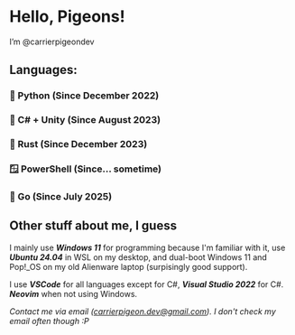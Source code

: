 # Hello, Pigeons!  
I’m @carrierpigeondev

## Languages:
### 🐍 Python (Since December 2022)
### 🎵 C# + Unity (Since August 2023)
### 🥲 Rust (Since December 2023)
### 🪟 PowerShell (Since... sometime)
### 🦫 Go (Since July 2025)
 
## Other stuff about me, I guess
I mainly use ***Windows 11*** for programming because I'm familiar with it, use ***Ubuntu 24.04*** in WSL on my desktop, and dual-boot Windows 11 and Pop!_OS on my old Alienware laptop (surpisingly good support).  

I use ***VSCode*** for all languages except for C#, ***Visual Studio 2022*** for C#. ***Neovim*** when not using Windows.  

*Contact me via email (carrierpigeon.dev@gmail.com). I don't check my email often though :P*

